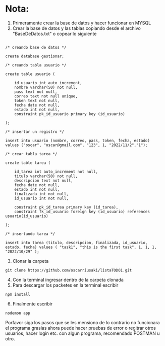 # Nota:

1. Primeramente crear la base de datos y hacer funcionar en MYSQL
2. Crear la base de datos y las tablas copiando desde el archivo "BaseDeDatos.txt" o copear lo siguiente

```

/* creando base de datos */

create database gestionar;

/* creando tabla usuario */

create table usuario (

	id_usuario int auto_increment,
	nombre varchar(50) not null,
	pass text not null,
    correo text not null unique,
	token text not null,
	fecha date not null,
	estado int not null,
	constraint pk_id_usuario primary key (id_usuario)

);

/* insertar un registro */

insert into usuario (nombre, correo, pass, token, fecha, estado) values ("oscar", "oscar@gmail.com", "123", 1, "2022/11/2","1");

/* crear tabla tarea */

create table tarea (

    id_tarea int auto_increment not null,
    titulo varchar(50) not null,
    descripcion text not null,
    fecha date not null,
    estado int not null,
    finalizada int not null,
    id_usuario int not null,

    constraint pk_id_tarea primary key (id_tarea),
    constraint fk_id_usuario foreign key (id_usuario) references usuario(id_usuario)

);

/* insertando tarea */

insert into tarea (titulo, descripcion, finalizada, id_usuario, estado, fecha) values ( "task1", "this is the first task", 1, 1, 1, "2022/10/29" );
```

3. Clonar la carpeta

```
git clone https://github.com/oscarriusaki/listaTODO1.git
```

4. Con la terminal ingresar dentro de la carpeta clonada
5. Para descargar los packetes en la terminal escribir

```
npm install
```

6. Finalmente escribir

```
nodemon app
```

Porfavor siga los pasos que se les mensiono de lo contrario no funcionara el programa grasias
ahora puede hacer pruebas de error o regitrar otros usuarios, hacer login etc. con algun programa,
recomendado POSTMAN u otro.
